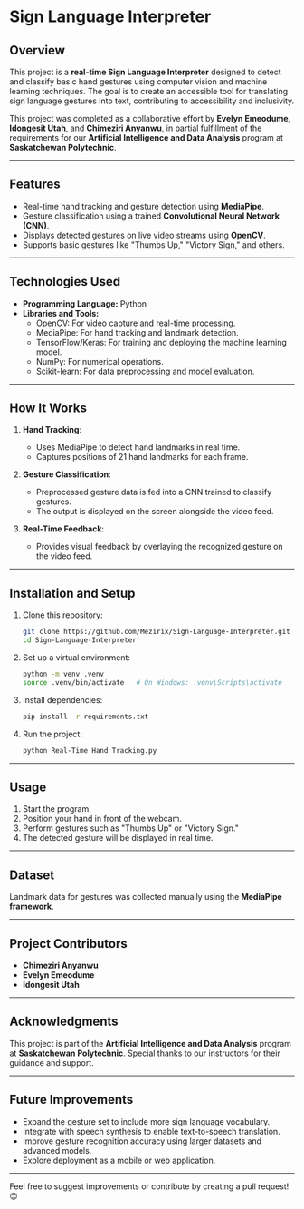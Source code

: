 

# **Sign Language Interpreter**

## **Overview**
This project is a **real-time Sign Language Interpreter** designed to detect and classify basic hand gestures using computer vision and machine learning techniques. The goal is to create an accessible tool for translating sign language gestures into text, contributing to accessibility and inclusivity.

This project was completed as a collaborative effort by **Evelyn Emeodume**, **Idongesit Utah**, and **Chimeziri Anyanwu**, in partial fulfillment of the requirements for our **Artificial Intelligence and Data Analysis** program at **Saskatchewan Polytechnic**.

---

## **Features**
- Real-time hand tracking and gesture detection using **MediaPipe**.
- Gesture classification using a trained **Convolutional Neural Network (CNN)**.
- Displays detected gestures on live video streams using **OpenCV**.
- Supports basic gestures like "Thumbs Up," "Victory Sign," and others.

---

## **Technologies Used**
- **Programming Language:** Python
- **Libraries and Tools:**
  - OpenCV: For video capture and real-time processing.
  - MediaPipe: For hand tracking and landmark detection.
  - TensorFlow/Keras: For training and deploying the machine learning model.
  - NumPy: For numerical operations.
  - Scikit-learn: For data preprocessing and model evaluation.

---

## **How It Works**
1. **Hand Tracking**:
   - Uses MediaPipe to detect hand landmarks in real time.
   - Captures positions of 21 hand landmarks for each frame.

2. **Gesture Classification**:
   - Preprocessed gesture data is fed into a CNN trained to classify gestures.
   - The output is displayed on the screen alongside the video feed.

3. **Real-Time Feedback**:
   - Provides visual feedback by overlaying the recognized gesture on the video feed.

---

## **Installation and Setup**
1. Clone this repository:
   ```bash
   git clone https://github.com/Mezirix/Sign-Language-Interpreter.git
   cd Sign-Language-Interpreter
   ```

2. Set up a virtual environment:
   ```bash
   python -m venv .venv
   source .venv/bin/activate   # On Windows: .venv\Scripts\activate
   ```

3. Install dependencies:
   ```bash
   pip install -r requirements.txt
   ```

4. Run the project:
   ```bash
   python Real-Time Hand Tracking.py
   ```

---

## **Usage**
1. Start the program.
2. Position your hand in front of the webcam.
3. Perform gestures such as "Thumbs Up" or "Victory Sign."
4. The detected gesture will be displayed in real time.

---

## **Dataset**
Landmark data for gestures was collected manually using the **MediaPipe framework**.

---

## **Project Contributors**
- **Chimeziri Anyanwu**
- **Evelyn Emeodume**
- **Idongesit Utah**

---

## **Acknowledgments**
This project is part of the **Artificial Intelligence and Data Analysis** program at **Saskatchewan Polytechnic**. Special thanks to our instructors for their guidance and support.

---

## **Future Improvements**
- Expand the gesture set to include more sign language vocabulary.
- Integrate with speech synthesis to enable text-to-speech translation.
- Improve gesture recognition accuracy using larger datasets and advanced models.
- Explore deployment as a mobile or web application.

---

Feel free to suggest improvements or contribute by creating a pull request! 😊
